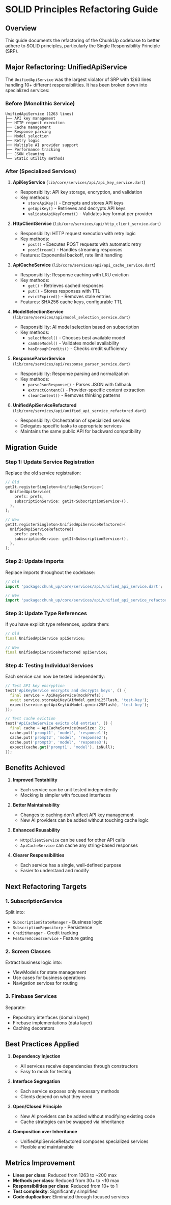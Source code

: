 # SOLID Principles Refactoring Guide

## Overview

This guide documents the refactoring of the ChunkUp codebase to better adhere to SOLID principles, particularly the Single Responsibility Principle (SRP).

## Major Refactoring: UnifiedApiService

The `UnifiedApiService` was the largest violator of SRP with 1263 lines handling 10+ different responsibilities. It has been broken down into specialized services:

### Before (Monolithic Service)
```
UnifiedApiService (1263 lines)
├── API key management
├── HTTP request execution
├── Cache management
├── Response parsing
├── Model selection
├── Retry logic
├── Multiple AI provider support
├── Performance tracking
├── JSON cleaning
└── Static utility methods
```

### After (Specialized Services)

1. **ApiKeyService** (`lib/core/services/api/api_key_service.dart`)
   - Responsibility: API key storage, encryption, and validation
   - Key methods:
     - `storeApiKey()` - Encrypts and stores API keys
     - `getApiKey()` - Retrieves and decrypts API keys
     - `validateApiKeyFormat()` - Validates key format per provider

2. **HttpClientService** (`lib/core/services/api/http_client_service.dart`)
   - Responsibility: HTTP request execution with retry logic
   - Key methods:
     - `post()` - Executes POST requests with automatic retry
     - `postStream()` - Handles streaming responses
   - Features: Exponential backoff, rate limit handling

3. **ApiCacheService** (`lib/core/services/api/api_cache_service.dart`)
   - Responsibility: Response caching with LRU eviction
   - Key methods:
     - `get()` - Retrieves cached responses
     - `put()` - Stores responses with TTL
     - `evictExpired()` - Removes stale entries
   - Features: SHA256 cache keys, configurable TTL

4. **ModelSelectionService** (`lib/core/services/api/model_selection_service.dart`)
   - Responsibility: AI model selection based on subscription
   - Key methods:
     - `selectModel()` - Chooses best available model
     - `canUseModel()` - Validates model availability
     - `hasEnoughCredits()` - Checks credit sufficiency

5. **ResponseParserService** (`lib/core/services/api/response_parser_service.dart`)
   - Responsibility: Response parsing and normalization
   - Key methods:
     - `parseJsonResponse()` - Parses JSON with fallback
     - `extractContent()` - Provider-specific content extraction
     - `cleanContent()` - Removes thinking patterns

6. **UnifiedApiServiceRefactored** (`lib/core/services/api/unified_api_service_refactored.dart`)
   - Responsibility: Orchestration of specialized services
   - Delegates specific tasks to appropriate services
   - Maintains the same public API for backward compatibility

## Migration Guide

### Step 1: Update Service Registration

Replace the old service registration:

```dart
// Old
getIt.registerSingleton<UnifiedApiService>(
  UnifiedApiService(
    prefs: prefs,
    subscriptionService: getIt<SubscriptionService>(),
  ),
);

// New
getIt.registerSingleton<UnifiedApiServiceRefactored>(
  UnifiedApiServiceRefactored(
    prefs: prefs,
    subscriptionService: getIt<SubscriptionService>(),
  ),
);
```

### Step 2: Update Imports

Replace imports throughout the codebase:

```dart
// Old
import 'package:chunk_up/core/services/api/unified_api_service.dart';

// New
import 'package:chunk_up/core/services/api/unified_api_service_refactored.dart';
```

### Step 3: Update Type References

If you have explicit type references, update them:

```dart
// Old
final UnifiedApiService apiService;

// New
final UnifiedApiServiceRefactored apiService;
```

### Step 4: Testing Individual Services

Each service can now be tested independently:

```dart
// Test API key encryption
test('ApiKeyService encrypts and decrypts keys', () {
  final service = ApiKeyService(mockPrefs);
  await service.storeApiKey(AiModel.gemini25Flash, 'test-key');
  expect(service.getApiKey(AiModel.gemini25Flash), 'test-key');
});

// Test cache eviction
test('ApiCacheService evicts old entries', () {
  final cache = ApiCacheService(maxSize: 2);
  cache.put('prompt1', 'model', 'response1');
  cache.put('prompt2', 'model', 'response2');
  cache.put('prompt3', 'model', 'response3');
  expect(cache.get('prompt1', 'model'), isNull);
});
```

## Benefits Achieved

1. **Improved Testability**
   - Each service can be unit tested independently
   - Mocking is simpler with focused interfaces

2. **Better Maintainability**
   - Changes to caching don't affect API key management
   - New AI providers can be added without touching cache logic

3. **Enhanced Reusability**
   - `HttpClientService` can be used for other API calls
   - `ApiCacheService` can cache any string-based responses

4. **Clearer Responsibilities**
   - Each service has a single, well-defined purpose
   - Easier to understand and modify

## Next Refactoring Targets

### 1. SubscriptionService
Split into:
- `SubscriptionStateManager` - Business logic
- `SubscriptionRepository` - Persistence
- `CreditManager` - Credit tracking
- `FeatureAccessService` - Feature gating

### 2. Screen Classes
Extract business logic into:
- ViewModels for state management
- Use cases for business operations
- Navigation services for routing

### 3. Firebase Services
Separate:
- Repository interfaces (domain layer)
- Firebase implementations (data layer)
- Caching decorators

## Best Practices Applied

1. **Dependency Injection**
   - All services receive dependencies through constructors
   - Easy to mock for testing

2. **Interface Segregation**
   - Each service exposes only necessary methods
   - Clients depend on what they need

3. **Open/Closed Principle**
   - New AI providers can be added without modifying existing code
   - Cache strategies can be swapped via inheritance

4. **Composition over Inheritance**
   - UnifiedApiServiceRefactored composes specialized services
   - Flexible and maintainable

## Metrics Improvement

- **Lines per class**: Reduced from 1263 to ~200 max
- **Methods per class**: Reduced from 30+ to ~10 max
- **Responsibilities per class**: Reduced from 10+ to 1
- **Test complexity**: Significantly simplified
- **Code duplication**: Eliminated through focused services
